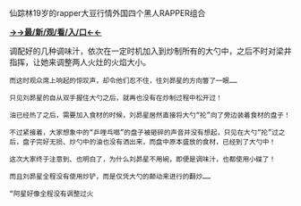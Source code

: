 仙踪林19岁的rapper大豆行情外国四个黑人RAPPER组合


**<a href="http://www.baidu.com/link?url=7_xtFUWki7hexbSrF9U18DvNUoYAjH8P5i8sQYawypq&wd">→→最/新/观/看/入/口←←</a>**


调配好的几种调味汁，依次在一定时机加入到炒制所有的大勺中，之后不时对梁井指挥，让她来调整两人火灶的火焰大小。

    而这时观众席上响起的惊叹声，却令他们忍不住，往刘昴星的方向瞥了一眼……

    只见刘昴星的自从双手握住大勺之后，就再也没有在炒制过程中松开过！

    油已经热了之后，需要加入食材的时候，刘昴星居然直接将大勺“抡”向了旁边装着食材的盘子！

    不过紧接着，大家想象中的“乒哩乓啷”的盘子被砸碎的声音并没有想起，只见在大勺“抡”过之后，盘子完好无损、炒勺中的油也没有洒出来，而盘中原本盛放的食材，已经到了大勺中！

    这次大家终于注意到、也明白了，为什么刘昴星不用碗，即便是调味汁，也都使用小碟了！

    而且刘昴星全程没有使用炒铲，而是仅凭大勺的颠动来进行的翻炒……

    “阿星好像全程没有调整过火
